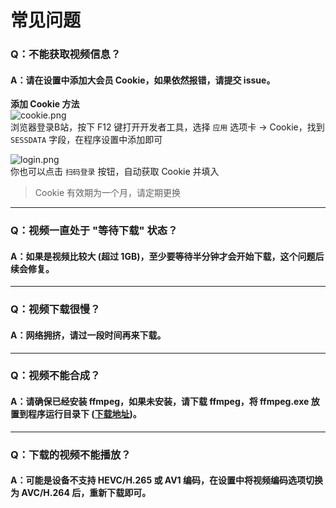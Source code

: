 # 常见问题
### Q：不能获取视频信息？
#### A：请在设置中添加大会员 Cookie，如果依然报错，请提交 issue。
**添加 Cookie 方法**  
![cookie.png](https://s2.loli.net/2022/04/09/caH5VFbSzRM6mwK.png)  
浏览器登录B站，按下 F12 键打开开发者工具，选择 `应用` 选项卡 -> Cookie，找到 `SESSDATA` 字段，在程序设置中添加即可  

![login.png](https://s2.loli.net/2022/04/17/ngkDbtFdAxevpHa.png)  
你也可以点击 `扫码登录` 按钮，自动获取 Cookie 并填入
> Cookie 有效期为一个月，请定期更换

***
### Q：视频一直处于 "等待下载" 状态？
#### A：如果是视频比较大 (超过 1GB)，至少要等待半分钟才会开始下载，这个问题后续会修复。

***
### Q：视频下载很慢？
#### A：网络拥挤，请过一段时间再来下载。

***
### Q：视频不能合成？
#### A：请确保已经安装 ffmpeg，如果未安装，请下载 ffmpeg，将 ffmpeg.exe 放置到程序运行目录下 ([下载地址](http://www.ffmpeg.org/download.html))。

***
### Q：下载的视频不能播放？
#### A：可能是设备不支持 HEVC/H.265 或 AV1 编码，在设置中将视频编码选项切换为 AVC/H.264 后，重新下载即可。

